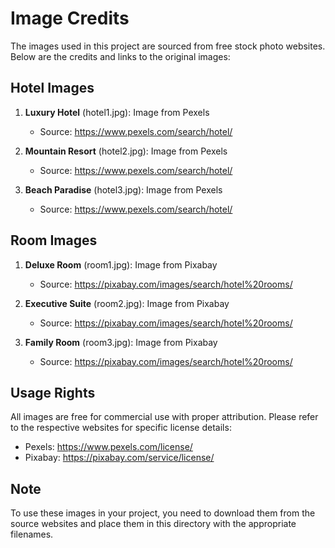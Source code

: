 # Image Credits

The images used in this project are sourced from free stock photo websites. Below are the credits and links to the original images:

## Hotel Images

1. **Luxury Hotel** (hotel1.jpg): Image from Pexels
   - Source: https://www.pexels.com/search/hotel/

2. **Mountain Resort** (hotel2.jpg): Image from Pexels
   - Source: https://www.pexels.com/search/hotel/

3. **Beach Paradise** (hotel3.jpg): Image from Pexels
   - Source: https://www.pexels.com/search/hotel/

## Room Images

1. **Deluxe Room** (room1.jpg): Image from Pixabay
   - Source: https://pixabay.com/images/search/hotel%20rooms/

2. **Executive Suite** (room2.jpg): Image from Pixabay
   - Source: https://pixabay.com/images/search/hotel%20rooms/

3. **Family Room** (room3.jpg): Image from Pixabay
   - Source: https://pixabay.com/images/search/hotel%20rooms/

## Usage Rights

All images are free for commercial use with proper attribution. Please refer to the respective websites for specific license details:

- Pexels: https://www.pexels.com/license/
- Pixabay: https://pixabay.com/service/license/

## Note

To use these images in your project, you need to download them from the source websites and place them in this directory with the appropriate filenames.
